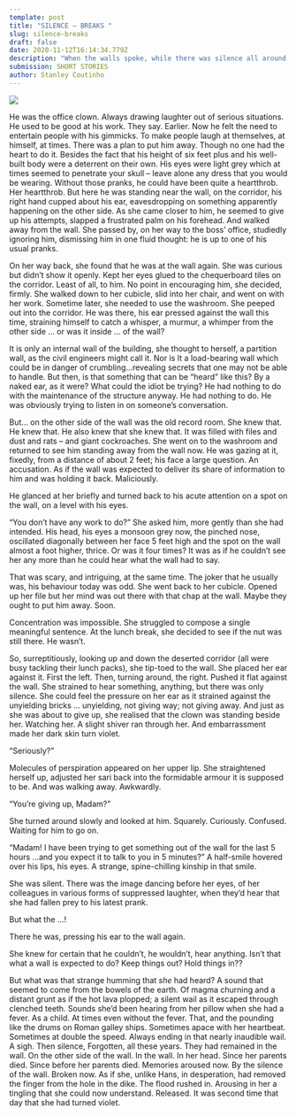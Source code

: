 ```yaml
---
template: post
title: "SILENCE – BREAKS "
slug: silence-breaks
draft: false
date: 2020-11-12T16:14:34.779Z
description: "When the walls spoke, while there was silence all around! "
submission: SHORT STORIES
author: Stanley Coutinho
---
```

![](/media/sleep_2-1-.jpeg)



He was the office clown. Always drawing laughter out of serious situations. He used to be good at his work. They say. Earlier. Now he felt the need to entertain people with his gimmicks. To make people laugh at themselves, at himself, at times. There was a plan to put him away. Though no one had the heart to do it. Besides the fact that his height of six feet plus and his well-built body were a deterrent on their own. His eyes were light grey which at times seemed to penetrate your skull – leave alone any dress that you would be wearing. Without those pranks, he could have been quite a heartthrob. Her heartthrob. But here he was standing near the wall, on the corridor, his right hand cupped about his ear, eavesdropping on something apparently happening on the other side. As she came closer to him, he seemed to give up his attempts, slapped a frustrated palm on his forehead. And walked away from the wall. She passed by, on her way to the boss’ office, studiedly ignoring him, dismissing him in one fluid thought: he is up to one of his usual pranks.

On her way back, she found that he was at the wall again. She was curious but didn’t show it openly. Kept her eyes glued to the chequerboard tiles on the corridor. Least of all, to him. No point in encouraging him, she decided, firmly. She walked down to her cubicle, slid into her chair, and went on with her work. Sometime later, she needed to use the washroom. She peeped out into the corridor. He was there, his ear pressed against the wall this time, straining himself to catch a whisper, a murmur, a whimper from the other side … or was it inside … of the wall?

It is only an internal wall of the building, she thought to herself, a partition wall, as the civil engineers might call it. Nor is It a load-bearing wall which could be in danger of crumbling…revealing secrets that one may not be able to handle. But then, is that something that can be “heard” like this? By a naked ear, as it were? What could the idiot be trying? He had nothing to do with the maintenance of the structure anyway. He had nothing to do. He was obviously trying to listen in on someone’s conversation.

But… on the other side of the wall was the old record room. She knew that. He knew that. He also knew that she knew that. It was filled with files and dust and rats – and giant cockroaches. She went on to the washroom and returned to see him standing away from the wall now. He was gazing at it, fixedly, from a distance of about 2 feet; his face a large question. An accusation. As if the wall was expected to deliver its share of information to him and was holding it back. Maliciously.

He glanced at her briefly and turned back to his acute attention on a spot on the wall, on a level with his eyes.

“You don’t have any work to do?” She asked him, more gently than she had intended. His head, his eyes a monsoon grey now, the pinched nose, oscillated diagonally between her face 5 feet high and the spot on the wall almost a foot higher, thrice. Or was it four times? It was as if he couldn’t see her any more than he could hear what the wall had to say.

That was scary, and intriguing, at the same time. The joker that he usually was, his behaviour today was odd. She went back to her cubicle. Opened up her file but her mind was out there with that chap at the wall. Maybe they ought to put him away. Soon.

Concentration was impossible. She struggled to compose a single meaningful sentence. At the lunch break, she decided to see if the nut was still there. He wasn’t.

So, surreptitiously, looking up and down the deserted corridor (all were busy tackling their lunch packs), she tip-toed to the wall. She placed her ear against it. First the left. Then, turning around, the right. Pushed it flat against the wall. She strained to hear something, anything, but there was only silence. She could feel the pressure on her ear as it strained against the unyielding bricks … unyielding, not giving way; not giving away. And just as she was about to give up, she realised that the clown was standing beside her. Watching her. A slight shiver ran through her. And embarrassment made her dark skin turn violet. 

“Seriously?”

Molecules of perspiration appeared on her upper lip. She straightened herself up, adjusted her sari back into the formidable armour it is supposed to be. And was walking away. Awkwardly.

“You’re giving up, Madam?”

She turned around slowly and looked at him. Squarely. Curiously. Confused. Waiting for him to go on.

“Madam! I have been trying to get something out of the wall for the last 5 hours …and you expect it to talk to you in 5 minutes?” A half-smile hovered over his lips, his eyes. A strange, spine-chilling kinship in that smile.

She was silent. There was the image dancing before her eyes, of her colleagues in various forms of suppressed laughter, when they’d hear that she had fallen prey to his latest prank.

But what the …!

There he was, pressing his ear to the wall again.

She knew for certain that he couldn’t, he wouldn’t, hear anything. Isn’t that what a wall is expected to do? Keep things out? Hold things in??

But what was that strange humming that *she* had heard? A sound that seemed to come from the bowels of the earth. Of magma churning and a distant grunt as if the hot lava plopped; a silent wail as it escaped through clenched teeth. Sounds she’d been hearing from her pillow when she had a fever. As a child. At times even without the fever. That, and the pounding like the drums on Roman galley ships. Sometimes apace with her heartbeat. Sometimes at double the speed. Always ending in that nearly inaudible wail. A sigh. Then silence, Forgotten, all these years. They had remained in the wall. On the other side of the wall. In the wall. In her head. Since her parents died. Since before her parents died. Memories aroused now. By the silence of the wall. Broken now. As if she, unlike Hans, in desperation, had removed the finger from the hole in the dike. The flood rushed in. Arousing in her a tingling that she could now understand. Released. It was second time that day that she had turned violet.